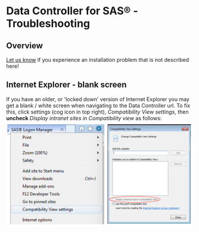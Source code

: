 # Data Controller for SAS® - Troubleshooting

## Overview
[Let us know](https://datacontroller.io/contact/) if you experience an installation problem that is not described here!

## Internet Explorer - blank screen
If you have an older, or 'locked down' version of Internet Explorer you may get a blank / white screen when navigating to the Data Controller url.  To fix this, click settings (cog icon in top right), *Compatibility View settings*, then **uncheck** *Display intranet sites in Compatibility view* as follows:
![menu](img/dci-trouble1.png)
